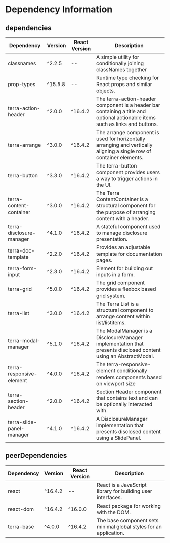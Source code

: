 # Dependency Information

## dependencies
| Dependency | Version | React Version | Description |
|-|-|-|-|
| classnames | ^2.2.5 | -- | A simple utility for conditionally joining classNames together |
| prop-types | ^15.5.8 | -- | Runtime type checking for React props and similar objects. |
| terra-action-header | ^2.0.0 | ^16.4.2 | The terra-action-header component is a header bar containing a title and optional actionable items such as links and buttons. |
| terra-arrange | ^3.0.0 | ^16.4.2 | The arrange component is used for horizontally arranging and vertically aligning a single row of container elements. |
| terra-button | ^3.3.0 | ^16.4.2 | The terra-button component provides users a way to trigger actions in the UI. |
| terra-content-container | ^3.0.0 | ^16.4.2 | The Terra ContentContainer is a structural component for the purpose of arranging content with a header. |
| terra-disclosure-manager | ^4.1.0 | ^16.4.2 | A stateful component used to manage disclosure presentation. |
| terra-doc-template | ^2.2.0 | ^16.4.2 | Provides an adjustable template for documentation pages. |
| terra-form-input | ^2.3.0 | ^16.4.2 | Element for building out inputs in a form. |
| terra-grid | ^5.0.0 | ^16.4.2 | The grid component provides a flexbox based grid system. |
| terra-list | ^3.0.0 | ^16.4.2 | The Terra List is a structural component to arrange content within list/listitems. |
| terra-modal-manager | ^5.1.0 | ^16.4.2 | The ModalManager is a DisclosureManager implementation that presents disclosed content using an AbstractModal. |
| terra-responsive-element | ^4.0.0 | ^16.4.2 | The terra-responsive-element conditionally renders components based on viewport size |
| terra-section-header | ^2.0.0 | ^16.4.2 | Section Header component that contains text and can be optionally interacted with. |
| terra-slide-panel-manager | ^4.1.0 | ^16.4.2 | A DisclosureManager implementation that presents disclosed content using a SlidePanel. |

## peerDependencies
| Dependency | Version | React Version | Description |
|-|-|-|-|
| react | ^16.4.2 | -- | React is a JavaScript library for building user interfaces. |
| react-dom | ^16.4.2 | ^16.0.0 | React package for working with the DOM. |
| terra-base | ^4.0.0 | ^16.4.2 | The base component sets minimal global styles for an application. |
